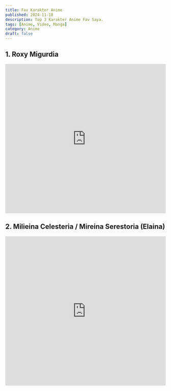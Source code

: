 ```yaml
---
title: Fav Karakter Anime
published: 2024-11-18
description: Top 3 Karakter Anime Fav Saya.
tags: [Anime, Video, Manga]
category: Anime
draft: false
---
```


## 1. Roxy Migurdia

<iframe width="100%" height="468" src="https://encrypted-tbn0.gstatic.com/images?q=tbn:ANd9GcRENZveQ6xEvI12aR3uoVMAPVFWhZ53rsH-y-cOCzwQKwV57J_K74yx-18d&s=10" title="Foto Roxy Migurdia" frameborder="0" allow="accelerometer; autoplay; clipboard-write; encrypted-media; gyroscope; picture-in-picture; web-share" allowfullscreen></iframe>

## 2. Milieina Celesteria / Mireina Serestoria (Elaina)

<iframe width="100%" height="468" src="https://encrypted-tbn0.gstatic.com/images?q=tbn:ANd9GcSUr-D1N_Ds3vIvNptawcpyL9UgngjChleM-DzBTlX13x52CZlpivX2ILM&s=10" title="Foto Milieina Celesteria / Mireina Serestoria" frameborder="0" allow="accelerometer; autoplay; clipboard-write; encrypted-media; gyroscope; picture-in-picture; web-share" allowfullscreen></iframe>
